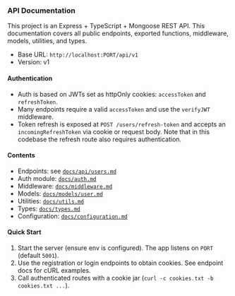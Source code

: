 ### API Documentation

This project is an Express + TypeScript + Mongoose REST API. This documentation covers all public endpoints, exported functions, middleware, models, utilities, and types.

- Base URL: `http://localhost:PORT/api/v1`
- Version: v1

#### Authentication

- Auth is based on JWTs set as httpOnly cookies: `accessToken` and `refreshToken`.
- Many endpoints require a valid `accessToken` and use the `verifyJWT` middleware.
- Token refresh is exposed at `POST /users/refresh-token` and accepts an `incomingRefreshToken` via cookie or request body. Note that in this codebase the refresh route also requires authentication.

#### Contents

- Endpoints: see [`docs/api/users.md`](./api/users.md)
- Auth module: [`docs/auth.md`](./auth.md)
- Middleware: [`docs/middleware.md`](./middleware.md)
- Models: [`docs/models/user.md`](./models/user.md)
- Utilities: [`docs/utils.md`](./utils.md)
- Types: [`docs/types.md`](./types.md)
- Configuration: [`docs/configuration.md`](./configuration.md)

#### Quick Start

1) Start the server (ensure env is configured). The app listens on `PORT` (default `5001`).
2) Use the registration or login endpoints to obtain cookies. See endpoint docs for cURL examples.
3) Call authenticated routes with a cookie jar (`curl -c cookies.txt -b cookies.txt ...`).